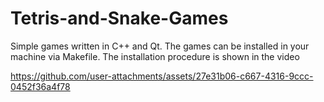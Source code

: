 # Tetris-and-Snake-Games
Simple games written in C++ and Qt. The games can be installed in your machine via Makefile. The installation procedure is shown in the video


https://github.com/user-attachments/assets/27e31b06-c667-4316-9ccc-0452f36a4f78

